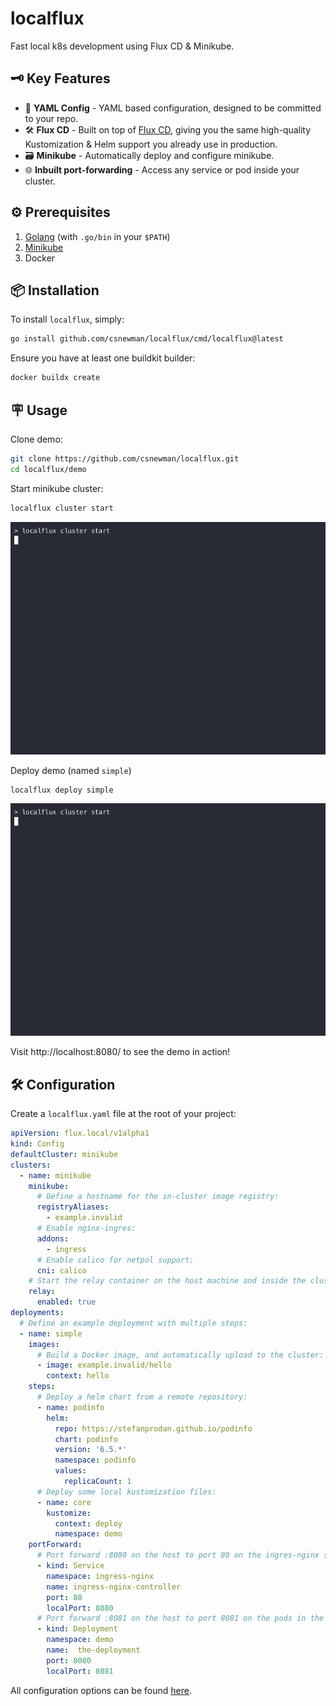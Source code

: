 # localflux
Fast local k8s development using Flux CD & Minikube.

## 🗝️ Key Features

- 📝 **YAML Config** - YAML based configuration, designed to be committed to your repo.
- 🛠️ **Flux CD** - Built on top of [Flux CD](https://fluxcd.io/), giving you the same high-quality Kustomization & Helm support you already use in production.
- 🗃️ **Minikube** - Automatically deploy and configure minikube.
- 🌐 **Inbuilt port-forwarding** - Access any service or pod inside your cluster.

## ⚙️ Prerequisites

1. [Golang](https://go.dev/) (with `.go/bin` in your `$PATH`)
2. [Minikube](https://minikube.sigs.k8s.io/docs/start/)
3. Docker

## 📦 Installation

To install `localflux`, simply:

```bash
go install github.com/csnewman/localflux/cmd/localflux@latest
```

Ensure you have at least one buildkit builder:
```bash
docker buildx create
```

## 🪧 Usage

Clone demo:
```bash
git clone https://github.com/csnewman/localflux.git
cd localflux/demo
```

Start minikube cluster:
```bash
localflux cluster start
```

<div align="center">
  <img src=".github/start.gif" />
</div>

Deploy demo (named `simple`)
```bash
localflux deploy simple
```

<div align="center">
  <img src=".github/start.gif" />
</div>

Visit http://localhost:8080/ to see the demo in action!

## 🛠️ Configuration

Create a `localflux.yaml` file at the root of your project:

```yaml
apiVersion: flux.local/v1alpha1
kind: Config
defaultCluster: minikube
clusters:
  - name: minikube
    minikube:
      # Define a hostname for the in-cluster image registry:
      registryAliases:
        - example.invalid
      # Enable nginx-ingres:
      addons:
        - ingress
      # Enable calico for netpol support:
      cni: calico
    # Start the relay container on the host machine and inside the cluster for port-forwarding:
    relay:
      enabled: true
deployments:
  # Define an example deployment with multiple steps:
  - name: simple
    images:
      # Build a Docker image, and automatically upload to the cluster:
      - image: example.invalid/hello
        context: hello
    steps:
      # Deploy a helm chart from a remote repository:
      - name: podinfo
        helm:
          repo: https://stefanprodan.github.io/podinfo
          chart: podinfo
          version: '6.5.*'
          namespace: podinfo
          values:
            replicaCount: 1
      # Deploy some local kustomization files:
      - name: core
        kustomize:
          context: deploy
          namespace: demo
    portForward:
      # Port forward :8080 on the host to port 80 on the ingres-nginx service:
      - kind: Service
        namespace: ingress-nginx
        name: ingress-nginx-controller
        port: 80
        localPort: 8080
      # Port forward :8081 on the host to port 8081 on the pods in the deployment:
      - kind: Deployment
        namespace: demo
        name:  the-deployment
        port: 8080
        localPort: 8081
```

All configuration options can be found [here](https://github.com/csnewman/localflux/blob/master/internal/config/v1alpha1/config.go).
